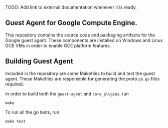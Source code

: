 TODO: Add link to external documentation whenever it is ready.

## Guest Agent for Google Compute Engine.
This repository contains the source code and packaging artifacts for the Google
guest agent. These components are installed on Windows and Linux GCE VMs in order
to enable GCE platform features.

## Building Guest Agent
Included in the repository are some Makefiles to build and test the guest agent.
These Makefiles are responsible for generating the proto `pb.go` files required.

In order to build both the `guest-agent` and `core_plugins`, run

```shell
make
```

To run all the go tests, run

```shell
make test
```
